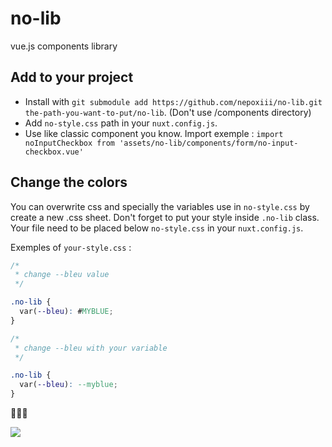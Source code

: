# no-lib
vue.js components library

## Add to your project
- Install with `git submodule add https://github.com/nepoxiii/no-lib.git the-path-you-want-to-put/no-lib`.
  (Don't use /components directory)
- Add `no-style.css` path in your `nuxt.config.js`.  
- Use like classic component you know. Import exemple : `import noInputCheckbox from 'assets/no-lib/components/form/no-input-checkbox.vue'`

## Change the colors
You can overwrite css and specially the variables use in `no-style.css` by create a new .css sheet.
Don't forget to put your style inside `.no-lib` class. Your file need to be placed below `no-style.css` in your `nuxt.config.js`.

Exemples of `your-style.css` :
```css
/*
 * change --bleu value
 */

.no-lib {
  var(--bleu): #MYBLUE;
}
```
```css
/*
 * change --bleu with your variable
 */

.no-lib {
  var(--bleu): --myblue;
}
```

🧙🧚‍♀️

[![](https://src.nepo.fr/illustration-0.jpg)](https://www.instagram.com/nepo_website)
